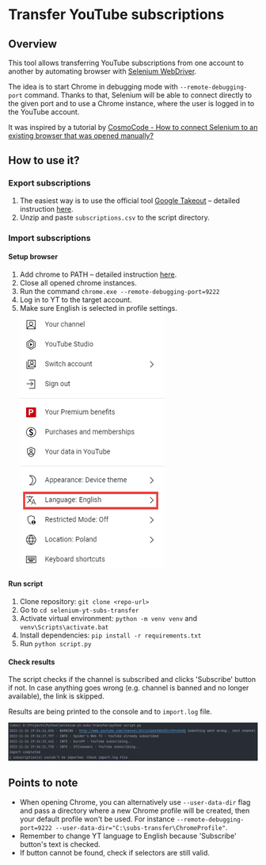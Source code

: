 # Transfer YouTube subscriptions

## Overview
This tool allows transferring YouTube subscriptions from one account to another by automating browser with [Selenium WebDriver](https://www.selenium.dev/documentation/webdriver/).

The idea is to start Chrome in debugging mode with `--remote-debugging-port` command. Thanks to that, Selenium will be able to connect directly to the given port and to use a Chrome instance, where the user is logged in to the YouTube account.

It was inspired by a tutorial by [CosmoCode - How to connect Selenium to an existing browser that was opened manually?](https://cosmocode.io/how-to-connect-selenium-to-an-existing-browser-that-was-opened-manually/)

## How to use it?

### Export subscriptions
1. The easiest way is to use the official tool [Google Takeout](https://takeout.google.com/takeout/custom/youtube) – detailed instruction [here](https://kb.adamsdesk.com/application/youtube-export-subscriptions/#instructions).
2. Unzip and paste `subscriptions.csv` to the script directory.

### Import subscriptions
#### Setup browser
1. Add chrome to PATH – detailed instruction [here](https://superuser.com/questions/1587920/how-do-i-add-environment-variables-of-chrome-in-windows-10).
2. Close all opened chrome instances.
3. Run the command `chrome.exe --remote-debugging-port=9222`
4. Log in to YT to the target account.
5. Make sure English is selected in profile settings.<br>![language.png](https://github.com/michalmirowski/selenium-yt-subs-transfer/blob/master/screenshots/language.png)

#### Run script
1. Clone repository: `git clone <repo-url>`
2. Go to `cd selenium-yt-subs-transfer` 
3. Activate virtual environment: `python -m venv venv` and `venv\Scripts\activate.bat`
4. Install dependencies: `pip install -r requirements.txt`
5. Run `python script.py`

#### Check results
The script checks if the channel is subscribed and clicks 'Subscribe' button if not. In case anything goes wrong (e.g. channel is banned and no longer available), the link is skipped.

Results are being printed to the console and to `import.log` file. 

![console.png](https://github.com/michalmirowski/selenium-yt-subs-transfer/blob/master/screenshots/console.png)

## Points to note
* When opening Chrome, you can alternatively use `--user-data-dir` flag and pass a directory where a new Chrome profile will be created, then your default profile won't be used. For instance `--remote-debugging-port=9222 --user-data-dir="C:\subs-transfer\ChromeProfile"`.
* Remember to change YT language to English because 'Subscribe' button's text is checked.
* If button cannot be found, check if selectors are still valid.
